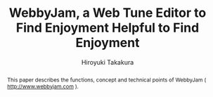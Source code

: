 --- 
  title: "WebbyJam, a Web Tune Editor to Find Enjoyment Helpful to Find Enjoyment" 
  abstract: "This paper describes the functions, concept and technical points of WebbyJam ( http://www.webbyjam.com )." 
  address: "London" 
  author: "Hiroyuki Takakura" 
  booktitle: "Proceedings of the International Web Audio Conference" 
  editor: "Florian Thalmann, Sebastian Ewert" 
  month: "Proceedings of the International Web Audio Conference"
  pages: "2017" 
  publisher: "Queen Mary University of London" 
  series: "WAC '17"
  type: "Artwork"  
  year: "2017" 
  id: "2017_EA_58" 
  tags: year2017 
  pdflink: /_data/papers/pdf/2017/2017_58.pdf
  ISSN: 2663-5844
---